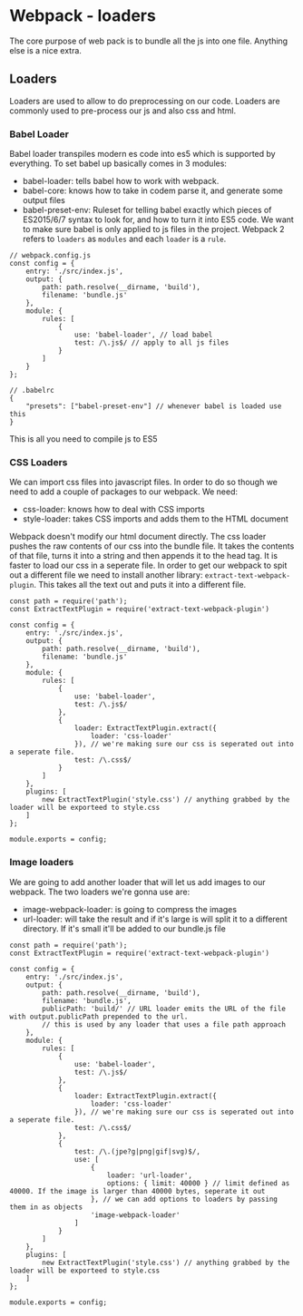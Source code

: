 # Webpack - loaders

The core purpose of web pack is to bundle all the js into one file. Anything else is a nice extra.

## Loaders
Loaders are used to allow to do preprocessing on our code. Loaders are commonly used to pre-process our js and also css and html.

### Babel Loader
Babel loader transpiles modern es code into es5 which is supported by everything.
To set babel up basically comes in 3 modules:
- babel-loader: tells babel how to work with webpack.
- babel-core: knows how to take in codem parse it, and generate some output files
- babel-preset-env: Ruleset for telling babel exactly which pieces of ES2015/6/7 syntax to look for, and how to turn it into ES5 code.
We want to make sure babel is only applied to js files in the project. Webpack 2 refers to `loaders` as `modules` and each `loader` is a `rule`.

```
// webpack.config.js
const config = {
    entry: './src/index.js',
    output: {
        path: path.resolve(__dirname, 'build'),
        filename: 'bundle.js'
    },
    module: {
        rules: [
            {
                use: 'babel-loader', // load babel
                test: /\.js$/ // apply to all js files
            }
        ]
    }
};

// .babelrc
{
    "presets": ["babel-preset-env"] // whenever babel is loaded use this
}
```

This is all you need to compile js to ES5

### CSS Loaders
We can import css files into javascript files.
In order to do so though we need to add a couple of packages to our webpack. We need:
- css-loader: knows how to deal with CSS imports
- style-loader: takes CSS imports and adds them to the HTML document

Webpack doesn't modify our html document directly. The css loader pushes the raw contents of our css into the bundle file. It takes the contents of that file, turns it into a string and then appends it to the head tag.
It is faster to load our css in a seperate file. In order to get our webpack to spit out a different file we need to install another library: `extract-text-webpack-plugin`. This takes all the text out and puts it into a different file.

```
const path = require('path');
const ExtractTextPlugin = require('extract-text-webpack-plugin')

const config = {
    entry: './src/index.js',
    output: {
        path: path.resolve(__dirname, 'build'),
        filename: 'bundle.js'
    },
    module: {
        rules: [
            {
                use: 'babel-loader',
                test: /\.js$/
            },
            {
                loader: ExtractTextPlugin.extract({
                    loader: 'css-loader'
                }), // we're making sure our css is seperated out into a seperate file.
                test: /\.css$/
            }
        ]
    },
    plugins: [
        new ExtractTextPlugin('style.css') // anything grabbed by the loader will be exporteed to style.css
    ]
};

module.exports = config;
```

### Image loaders
We are going to add another loader that will let us add images to our webpack. The two loaders we're gonna use are:
- image-webpack-loader: is going to compress the images
- url-loader: will take the result and if it's large is will split it to a different directory. If it's small it'll be added to our bundle.js file
```
const path = require('path');
const ExtractTextPlugin = require('extract-text-webpack-plugin')

const config = {
    entry: './src/index.js',
    output: {
        path: path.resolve(__dirname, 'build'),
        filename: 'bundle.js',
        publicPath: 'build/' // URL loader emits the URL of the file with output.publicPath prepended to the url.
        // this is used by any loader that uses a file path approach
    },
    module: {
        rules: [
            {
                use: 'babel-loader',
                test: /\.js$/
            },
            {
                loader: ExtractTextPlugin.extract({
                    loader: 'css-loader'
                }), // we're making sure our css is seperated out into a seperate file.
                test: /\.css$/
            },
            {
                test: /\.(jpe?g|png|gif|svg)$/,
                use: [
                    {
                        loader: 'url-loader',
                        options: { limit: 40000 } // limit defined as 40000. If the image is larger than 40000 bytes, seperate it out
                    }, // we can add options to loaders by passing them in as objects
                    'image-webpack-loader'
                ]
            }
        ]
    },
    plugins: [
        new ExtractTextPlugin('style.css') // anything grabbed by the loader will be exporteed to style.css
    ]
};

module.exports = config;
```
